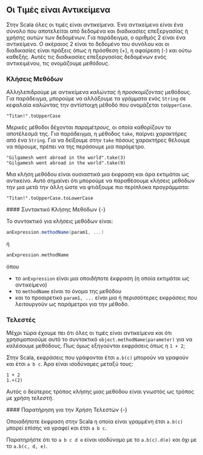 ## Οι Τιμές είναι Αντικείμενα

Στην Scala όλες οι τιμές είναι *αντικείμενα*. Ένα αντικείμενο είναι ένα σύνολο που αποτελείται από δεδομένα και διαδικασίες επεξεργασίας ή χρήσης αυτών των δεδομένων. Για παράδειγμα, ο αριθμός 2 είναι ένα αντικείμενο. Ο ακέραιος 2 είναι το δεδομένο του συνόλου και οι διαδικασίες είναι πράξεις όπως η πρόσθεση (+), η αφαίρεση (-) και ούτω καθεξής. Αυτές τις διαδικασίες επεξεργασίας δεδομένων ενός αντικειμένου, τις ονομάζουμε *μεθόδους*.

### Κλήσεις Μεθόδων

Αλληλεπιδρούμε με αντικείμενα *καλώντας* ή *προσκομίζοντας* μεθόδους. Για παράδειγμα, μπορούμε να αλλάξουμε τα γράμματα ενός `String` σε κεφαλαία καλώντας την αντίστοιχη μέθοδό που ονομάζεται `toUpperCase`.

```tut:book
"Titan!".toUpperCase
```

Μερικές μέθοδοι δέχονται *παραμέτρους*, οι οποία καθορίζουν το αποτέλεσμά της. Για παράδειγμα, η μέθοδος `take`, παίρνει χαρακτήρες από ένα `String`. Για να δείξουμε στην `take` πόσους χαρακτήρες θέλουμε να πάρουμε, πρέπει να της περάσουμε μια παράμετρο.

```tut:book
"Gilgamesh went abroad in the world".take(3)
"Gilgamesh went abroad in the world".take(9)
```

Μια κλήση μεθόδου είναι ουσιαστικά μια έκφραση και άρα εκτιμάται ως αντικείνο. Αυτό σημαίνει ότι μπορούμε να παραθέσουμε κλήσεις μεθόδων την μια μετά την άλλη ώστε να φτιάξουμε πιο περίπλοκα προγράμματα:

```tut:book
"Titan!".toUpperCase.toLowerCase
```

<div class="callout callout-info">
#### Συντακτικό Κλήσης Μεθόδων {-}

Το συντακτικό για κλήσεις μεθόδων είναι:

```scala
anExpression.methodName(param1, ...)
```

ή

```scala
anExpression.methodName
```

όπου

- το `anExpression` είναι μια οποιδήποτε έκφραση (η οποία εκτιμάται ως αντικείμενο)
- το `methodName` είναι το όνομα της μεθόδου
- και το προαιρετικό `param1, ...` είναι μια ή περισσότερες εκφράσεις που λειτουργούν ως παράμετροι για την μέθοδο.
</div>


### Τελεστές

Μέχρι τώρα έχουμε πει ότι όλες οι τιμές είναι αντικείμενα και ότι χρησιμοποιούμε αυτό το συντακτικό `object.methodName(parameter)` για να καλέσουμε μεθόδους. Πως όμως εξηγούνται εκφράσεις όπως η `1 + 2`;

Στην Scala, εκφράσεις που γράφονται έτσι `a.b(c)` μπορούν να γραφούν και έτσι `a b c`. Άρα είναι ισοδύναμες μεταξύ τους:

```tut:book
1 + 2
1.+(2)
```

Αυτός ο δεύτερος τρόπος κλήσης μιας μεθόδου είναι γνωστός ως τρόπος με χρήση *τελεστή*.

<div class="callout callout-info">
#### Παρατήρηση για την Χρήση Τελεστών {-}

Οποιαδήποτε έκφραση στην Scala η οποία είναι γραμμένη έτσι `a.b(c)` μπορεί επίσης να γραφεί και έτσι `a b c`.

Παρατηρήστε ότι το `a b c d e` είναι ισοδύναμο με το `a.b(c).d(e)` και όχι με το `a.b(c, d, e)`.
</div>
